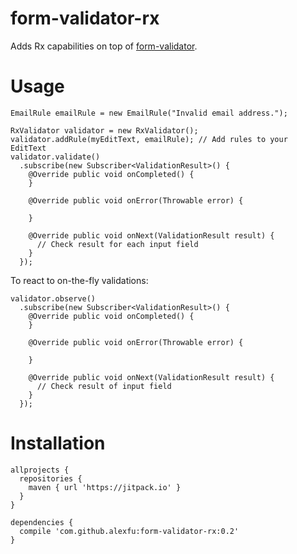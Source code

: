 # form-validator-rx

Adds Rx capabilities on top of [form-validator](https://github.com/alexfu/form-validator).

# Usage

```
EmailRule emailRule = new EmailRule("Invalid email address.");

RxValidator validator = new RxValidator();
validator.addRule(myEditText, emailRule); // Add rules to your EditText
validator.validate()
  .subscribe(new Subscriber<ValidationResult>() {
    @Override public void onCompleted() {
    }

    @Override public void onError(Throwable error) {

    }

    @Override public void onNext(ValidationResult result) {
      // Check result for each input field
    }
  });
```

To react to on-the-fly validations:

```
validator.observe()
  .subscribe(new Subscriber<ValidationResult>() {
    @Override public void onCompleted() {
    }

    @Override public void onError(Throwable error) {

    }

    @Override public void onNext(ValidationResult result) {
      // Check result of input field
    }
  });
```

# Installation

```
allprojects {
  repositories {
    maven { url 'https://jitpack.io' }
  }
}

dependencies {
  compile 'com.github.alexfu:form-validator-rx:0.2'
}
```
